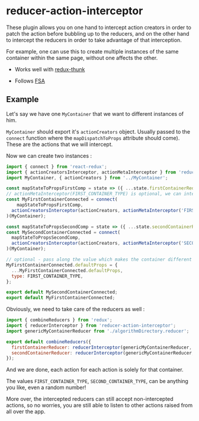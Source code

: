 # reducer-action-interceptor

These plugin allows you on one hand to intercept action creators in order to patch the action before bubbling up to the reducers, and on the other hand to intercept the reducers in order to take advantage of that interception.

For example, one can use this to create multiple instances of the same container within the same page, without one affects the other.

- Works well with [redux-thunk](https://github.com/gaearon/redux-thunk)

- Follows [FSA](https://github.com/acdlite/flux-standard-action)

## Example

Let's say we have one `MyContainer` that we want to different instances of him.

`MyContainer` should export it's `actionCreators` object. 
Usually passed to the `connect` function where the `mapDispatchToProps` attribute should come).
These are the actions that we will intercept.

Now we can create two instances :

```js
import { connect } from 'react-redux';
import { actionCreatorsInterceptor, actionMetaInterceptor } from 'reducer-action-interceptor';
import MyContainer, { actionCreators } from '../MyContainer';

const mapStateToPropsFirstComp = state => ({ ...state.firstContainerReducer });
// actionMetaInterceptor(FIRST_CONTAINER_TYPE) is optional, we can intercept however we like
const MyFirstContainerConnected = connect(
    mapStateToPropsFirstComp,
  actionCreatorsInterceptor(actionCreators, actionMetaInterceptor('FIRST_CONTAINER_TYPE')),
)(MyContainer);

const mapStateToPropsSecondComp = state => ({ ...state.secondContainerReducer });
const MySecondContainerConnected = connect(
  mapStateToPropsSecondComp,
  actionCreatorsInterceptor(actionCreators, actionMetaInterceptor('SECOND_CONTAINER_TYPE')),
)(MyContainer);

// optional - pass along the value which makes the container different
MyFirstContainerConnected.defaultProps = {
  ...MyFirstContainerConnected.defaultProps,
  type: FIRST_CONTAINER_TYPE,
};

export default MySecondContainerConnected;
export default MyFirstContainerConnected;
```

Obviously, we need to take care of the reducers as well :

```js
import { combineReducers } from 'redux';
import { reducerInterceptor } from 'reducer-action-interceptor';
import genericMyContainerReducer from './algorithmDirectory.reducer';

export default combineReducers({
  firstContainerReducer: reducerInterceptor(genericMyContainerReducer, 'FIRST_CONTAINER_TYPE'),
  secondContainerReducer: reducerInterceptor(genericMyContainerReducer, 'SECOND_CONTAINER_TYPE'),
});
```

And we are done, each action for each action is solely for that container.

The values `FIRST_CONTAINER_TYPE`, `SECOND_CONTAINER_TYPE`, can be anything you like, even a random number!

More over, the intercepted reducers can still accept non-intercepted actions, so no worries, you are still able to listen to other actions raised from all over the app.
